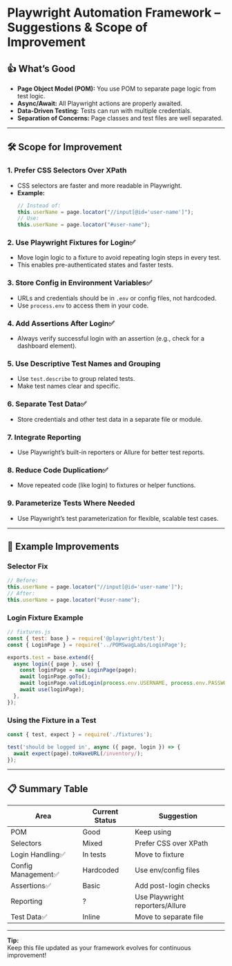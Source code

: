 # Playwright Automation Framework – Suggestions & Scope of Improvement

## 👍 What’s Good
- **Page Object Model (POM):** You use POM to separate page logic from test logic.
- **Async/Await:** All Playwright actions are properly awaited.
- **Data-Driven Testing:** Tests can run with multiple credentials.
- **Separation of Concerns:** Page classes and test files are well separated.

---

## 🛠️ Scope for Improvement

### 1. Prefer CSS Selectors Over XPath
- CSS selectors are faster and more readable in Playwright.
- **Example:**
  ```javascript
  // Instead of:
  this.userName = page.locator("//input[@id='user-name']");
  // Use:
  this.userName = page.locator("#user-name");
  ```

### 2. Use Playwright Fixtures for Login✅
- Move login logic to a fixture to avoid repeating login steps in every test.
- This enables pre-authenticated states and faster tests.

### 3. Store Config in Environment Variables✅
- URLs and credentials should be in `.env` or config files, not hardcoded.
- Use `process.env` to access them in your code.

### 4. Add Assertions After Login✅
- Always verify successful login with an assertion (e.g., check for a dashboard element).

### 5. Use Descriptive Test Names and Grouping
- Use `test.describe` to group related tests.
- Make test names clear and specific.

### 6. Separate Test Data✅
- Store credentials and other test data in a separate file or module.

### 7. Integrate Reporting
- Use Playwright’s built-in reporters or Allure for better test reports.

### 8. Reduce Code Duplication✅
- Move repeated code (like login) to fixtures or helper functions.

### 9. Parameterize Tests Where Needed
- Use Playwright’s test parameterization for flexible, scalable test cases.

---

## 📝 Example Improvements

### Selector Fix
```javascript
// Before:
this.userName = page.locator("//input[@id='user-name']");
// After:
this.userName = page.locator("#user-name");
```

### Login Fixture Example
```javascript
// fixtures.js
const { test: base } = require('@playwright/test');
const { LoginPage } = require('../POMSwagLabs/LoginPage');

exports.test = base.extend({
  async login({ page }, use) {
    const loginPage = new LoginPage(page);
    await loginPage.goTo();
    await loginPage.validLogin(process.env.USERNAME, process.env.PASSWORD);
    await use(loginPage);
  },
});
```

### Using the Fixture in a Test
```javascript
const { test, expect } = require('./fixtures');

test('should be logged in', async ({ page, login }) => {
  await expect(page).toHaveURL(/inventory/);
});
```

---

## 📋 Summary Table

| Area                | Current Status | Suggestion                                    |
|---------------------|---------------|-----------------------------------------------|
| POM                 | Good          | Keep using                                    |
| Selectors           | Mixed         | Prefer CSS over XPath                         |
| Login Handling✅      | In tests      | Move to fixture                               |
| Config Management✅   | Hardcoded     | Use env/config files                          |
| Assertions✅          | Basic         | Add post-login checks                         |
| Reporting           | ?             | Use Playwright reporters/Allure               |
| Test Data✅           | Inline        | Move to separate file                         |

---

**Tip:**  
Keep this file updated as your framework evolves for continuous improvement!